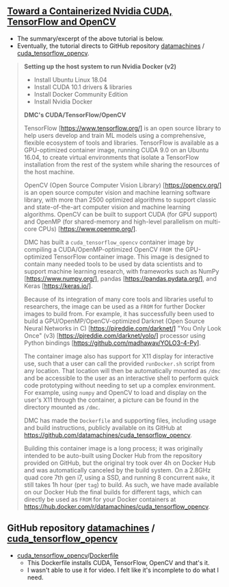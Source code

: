 

## [Toward a Containerized Nvidia CUDA, TensorFlow and OpenCV](https://www.datamachines.io/blog/toward-a-containerized-nvidia-cuda-tensorflow-and-opencv)

* The summary/excerpt of the above tutorial is below.
* Eventually, the tutorial directs to GitHub repository [datamachines](https://github.com/datamachines) / [cuda_tensorflow_opencv](https://github.com/datamachines/cuda_tensorflow_opencv).

> **Setting up the host system to run Nvidia Docker (v2)**
>
> * Install Ubuntu Linux 18.04
> * Install CUDA 10.1 drivers & libraries
> * Install Docker Community Edition
> * Install Nvidia Docker
>
> **DMC's CUDA/TensorFlow/OpenCV**
>
> TensorFlow [https://www.tensorflow.org/] is an open source library to help users develop and train ML models using a comprehensive, flexible ecosystem of tools and libraries. TensorFlow is available as a GPU-optimized container image, running CUDA 9.0 on an Ubuntu 16.04, to create virtual environments that isolate a TensorFlow installation from the rest of the system while sharing the resources of the host machine.
>
> OpenCV (Open Source Computer Vision Library) [https://opencv.org/] is an open source computer vision and machine learning software library, with more than 2500 optimized algorithms to support classic and state-of-the-art computer vision and machine learning algorithms. OpenCV can be built to support CUDA (for GPU support) and OpenMP (for shared-memory and high-level parallelism on multi-core CPUs) [https://www.openmp.org/].
>
> DMC has built a `cuda_tensorflow_opencv` container image by compiling a CUDA/OpenMP-optimized OpenCV `FROM `the GPU-optimized TensorFlow container image. This image is designed to contain many needed tools to be used by data scientists and to support machine learning research, with frameworks such as NumPy [https://www.numpy.org/], pandas [https://pandas.pydata.org/], and Keras [https://keras.io/].
>
> Because of its integration of many core tools and libraries useful to researchers, the image can be used as a `FROM` for further Docker images to build from. For example, it has successfully been used to build a GPU/OpenMP/OpenCV-optimized Darknet (Open Source Neural Networks in C) [https://pjreddie.com/darknet/] "You Only Look Once" (v3) [https://pjreddie.com/darknet/yolo/] processor using Python bindings [https://github.com/madhawav/YOLO3-4-Py].
>
> The container image also has support for X11 display for interactive use, such that a user can call the provided `runDocker.sh` script from any location. That location will then be automatically mounted as `/dmc` and be accessible to the user as an interactive shell to perform quick code prototyping without needing to set up a complex environment. For example, using `numpy` and OpenCV to load and display on the user's X11 through the container, a picture can be found in the directory mounted as `/dmc`.
>
> DMC has made the `Dockerfile` and supporting files, including usage and build instructions, publicly available on its GitHub at https://github.com/datamachines/cuda_tensorflow_opencv.
>
> Building this container image is a long process; it was originally intended to be auto-built using Docker Hub from the repository provided on GitHub, but the original try took over 4h on Docker Hub and was automatically canceled by the build system. On a 2.8GHz quad core 7th gen i7, using a SSD, and running 8 concurrent `make`, it still takes 1h hour (per `tag`) to build. As such, we have made available on our Docker Hub the final builds for different tags, which can directly be used as `FROM` for your Docker containers at https://hub.docker.com/r/datamachines/cuda_tensorflow_opencv.

## GitHub repository [datamachines](https://github.com/datamachines) / [cuda_tensorflow_opencv](https://github.com/datamachines/cuda_tensorflow_opencv)

* [cuda_tensorflow_opencv](https://github.com/datamachines/cuda_tensorflow_opencv)/[Dockerfile](https://github.com/datamachines/cuda_tensorflow_opencv/blob/master/Dockerfile)
  * This Dockerfile installs CUDA, TensorFlow, OpenCV and that's it.
  * I wasn't able to use it for video. I felt like it's incomplete to do what I need.

